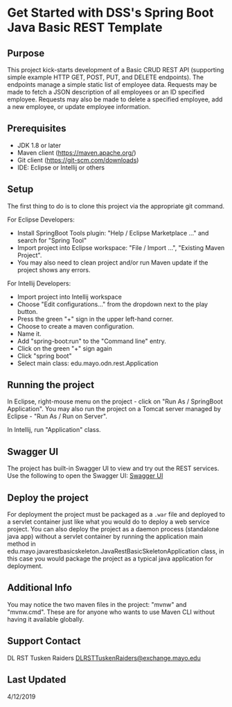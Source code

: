 # Get Started with DSS's Spring Boot Java Basic REST Template

## Purpose
This project kick-starts development of a Basic CRUD REST API (supporting simple example HTTP GET, POST, PUT, and DELETE endpoints).  The endpoints manage a simple static list of employee data.  Requests may be made to fetch a JSON description of all employees or an ID specified employee.  Requests may also be made to delete a specified employee, add a new employee, or update employee information.

## Prerequisites
* JDK 1.8 or later
* Maven client (https://maven.apache.org/)
* Git client (https://git-scm.com/downloads)
* IDE: Eclipse or Intellij or others

## Setup
The first thing to do is to clone this project via the appropriate git command.

For Eclipse Developers:
* Install SpringBoot Tools plugin: "Help / Eclipse Marketplace ..." and search for "Spring Tool"
* Import project into Eclipse workspace: "File / Import ...", "Existing Maven Project".
* You may also need to clean project and/or run Maven update if the project shows any errors.

For Intellij Developers:
* Import project into Intellij workspace
* Choose "Edit configurations..." from the dropdown next to the play button.
* Press the green "+" sign in the upper left-hand corner.
* Choose to create a maven configuration.
* Name it.
* Add "spring-boot:run" to the "Command line" entry.
* Click on the green "+" sign again
* Click "spring boot"
* Select main class: edu.mayo.odn.rest.Application

## Running the project
In Eclipse, right-mouse menu on the project - click on "Run As / SpringBoot Application".  You may also run the project on a Tomcat server managed by Eclipse - "Run As / Run on Server". 

In Intellij, run "Application" class. 

## Swagger UI
The project has built-in Swagger UI to view and try out the REST services. Use the following to open the Swagger UI: [Swagger UI](http://localhost:8080/swagger-ui.html)

## Deploy the project
For deployment the project must be packaged as a `.war` file and deployed to a servlet container just like what you would do to deploy a web service project.  You can also deploy the project as a daemon process (standalone java app) without a servlet container by running the application main method in edu.mayo.javarestbasicskeleton.JavaRestBasicSkeletonApplication class, in this case you would package the project as a typical java application for deployment.

## Additional Info
You may notice the two maven files in the project: "mvnw" and "mvnw.cmd".  These are for anyone who wants to use Maven CLI without having it available globally.

## Support Contact

DL RST Tusken Raiders <DLRSTTuskenRaiders@exchange.mayo.edu>

## Last Updated

4/12/2019

